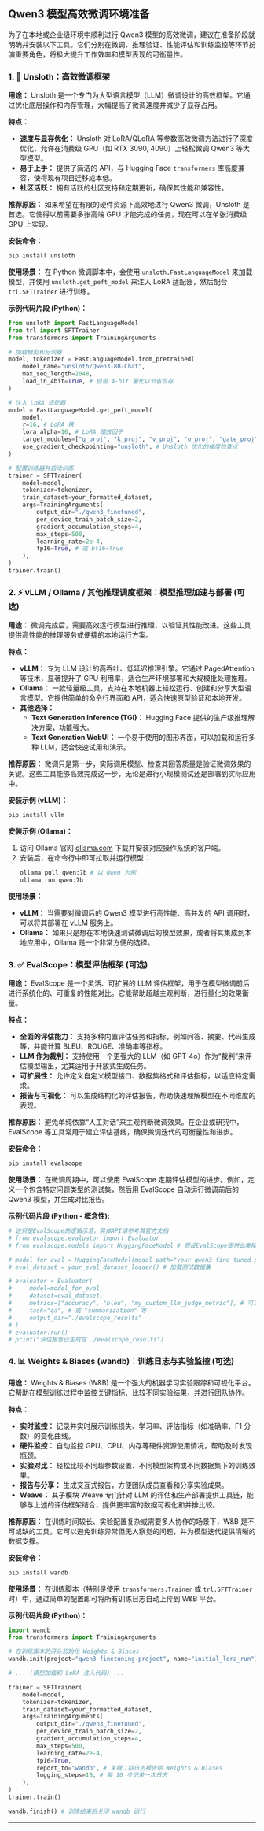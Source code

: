 ## Qwen3 模型高效微调环境准备

为了在本地或企业级环境中顺利进行 Qwen3 模型的高效微调，建议在准备阶段就明确并安装以下工具。它们分别在微调、推理验证、性能评估和训练监控等环节扮演重要角色，将极大提升工作效率和模型表现的可衡量性。

### 1\. 🚀 Unsloth：高效微调框架

**用途：** Unsloth 是一个专门为大型语言模型（LLM）微调设计的高效框架。它通过优化底层操作和内存管理，大幅提高了微调速度并减少了显存占用。

**特点：**

- **速度与显存优化：** Unsloth 对 LoRA/QLoRA 等参数高效微调方法进行了深度优化，允许在消费级 GPU（如 RTX 3090, 4090）上轻松微调 Qwen3 等大型模型。
- **易于上手：** 提供了简洁的 API，与 Hugging Face `transformers` 库高度兼容，使得现有项目迁移成本低。
- **社区活跃：** 拥有活跃的社区支持和定期更新，确保其性能和兼容性。

**推荐原因：** 如果希望在有限的硬件资源下高效地进行 Qwen3 微调，Unsloth 是首选。它使得以前需要多张高端 GPU 才能完成的任务，现在可以在单张消费级 GPU 上实现。

**安装命令：**

```bash
pip install unsloth
```

**使用场景：** 在 Python 微调脚本中，会使用 `unsloth.FastLanguageModel` 来加载模型，并使用 `unsloth.get_peft_model` 来注入 LoRA 适配器，然后配合 `trl.SFTTrainer` 进行训练。

**示例代码片段 (Python)：**

```python
from unsloth import FastLanguageModel
from trl import SFTTrainer
from transformers import TrainingArguments

# 加载模型和分词器
model, tokenizer = FastLanguageModel.from_pretrained(
    model_name="unsloth/Qwen3-8B-Chat",
    max_seq_length=2048,
    load_in_4bit=True, # 启用 4-bit 量化以节省显存
)

# 注入 LoRA 适配器
model = FastLanguageModel.get_peft_model(
    model,
    r=16, # LoRA 秩
    lora_alpha=16, # LoRA 缩放因子
    target_modules=["q_proj", "k_proj", "v_proj", "o_proj", "gate_proj", "up_proj", "down_proj"],
    use_gradient_checkpointing="unsloth", # Unsloth 优化的梯度检查点
)

# 配置训练器并启动训练
trainer = SFTTrainer(
    model=model,
    tokenizer=tokenizer,
    train_dataset=your_formatted_dataset,
    args=TrainingArguments(
        output_dir="./qwen3_finetuned",
        per_device_train_batch_size=2,
        gradient_accumulation_steps=4,
        max_steps=500,
        learning_rate=2e-4,
        fp16=True, # 或 bf16=True
    ),
)
trainer.train()
```

### 2\. ⚡ vLLM / Ollama / 其他推理调度框架：模型推理加速与部署 (可选)

**用途：** 微调完成后，需要高效运行模型进行推理，以验证其性能改进。这些工具提供高性能的推理服务或便捷的本地运行方案。

**特点：**

- **vLLM：** 专为 LLM 设计的高吞吐、低延迟推理引擎。它通过 PagedAttention 等技术，显著提升了 GPU 利用率，适合生产环境部署和大规模批处理推理。
- **Ollama：** 一款轻量级工具，支持在本地机器上轻松运行、创建和分享大型语言模型。它提供简单的命令行界面和 API，适合快速原型验证和本地开发。
- **其他选择：**
  - **Text Generation Inference (TGI)：** Hugging Face 提供的生产级推理解决方案，功能强大。
  - **Text Generation WebUI：** 一个易于使用的图形界面，可以加载和运行多种 LLM，适合快速试用和演示。

**推荐原因：** 微调只是第一步，实际调用模型、检查其回答质量是验证微调效果的关键。这些工具能够高效完成这一步，无论是进行小规模测试还是部署到实际应用中。

**安装示例 (vLLM)：**

```bash
pip install vllm
```

**安装示例 (Ollama)：**

1.  访问 Ollama 官网 [ollama.com](https://ollama.com/) 下载并安装对应操作系统的客户端。
2.  安装后，在命令行中即可拉取并运行模型：
    ```bash
    ollama pull qwen:7b # 以 Qwen 为例
    ollama run qwen:7b
    ```

**使用场景：**

- **vLLM：** 当需要对微调后的 Qwen3 模型进行高性能、高并发的 API 调用时，可以将其部署在 vLLM 服务上。
- **Ollama：** 如果只是想在本地快速测试微调后的模型效果，或者将其集成到本地应用中，Ollama 是一个非常方便的选择。

### 3\. ✅ EvalScope：模型评估框架 (可选)

**用途：** EvalScope 是一个灵活、可扩展的 LLM 评估框架，用于在模型微调前后进行系统化的、可重复的性能对比。它能帮助超越主观判断，进行量化的效果衡量。

**特点：**

- **全面的评估能力：** 支持多种内置评估任务和指标，例如问答、摘要、代码生成等，并能计算 BLEU、ROUGE、准确率等指标。
- **LLM 作为裁判：** 支持使用一个更强大的 LLM（如 GPT-4o）作为“裁判”来评估模型输出，尤其适用于开放式生成任务。
- **可扩展性：** 允许定义自定义模型接口、数据集格式和评估指标，以适应特定需求。
- **报告与可视化：** 可以生成结构化的评估报告，帮助快速理解模型在不同维度的表现。

**推荐原因：** 避免单纯依靠“人工对话”来主观判断微调效果。在企业或研究中，EvalScope 等工具常用于建立评估基线，确保微调迭代的可衡量性和进步。

**安装命令：**

```bash
pip install evalscope
```

**使用场景：** 在微调周期中，可以使用 EvalScope 定期评估模型的进步。例如，定义一个包含特定问题类型的测试集，然后用 EvalScope 自动运行微调前后的 Qwen3 模型，并生成对比报告。

**示例代码片段 (Python - 概念性):**

```python
# 这只是EvalScope的逻辑示意，具体API请参考其官方文档
# from evalscope.evaluator import Evaluator
# from evalscope.models import HuggingFaceModel # 假设EvalScope提供此类接口

# model_for_eval = HuggingFaceModel(model_path="your_qwen3_fine_tuned_path")
# eval_dataset = your_eval_dataset_loader() # 加载测试数据集

# evaluator = Evaluator(
#     model=model_for_eval,
#     dataset=eval_dataset,
#     metrics=["accuracy", "bleu", "my_custom_llm_judge_metric"], # 可以是内置或自定义指标
#     task="qa", # 或 "summarization" 等
#     output_dir="./evalscope_results"
# )
# evaluator.run()
# print("评估报告已生成在 ./evalscope_results")
```

### 4\. 📊 Weights & Biases (wandb)：训练日志与实验监控 (可选)

**用途：** Weights & Biases (W\&B) 是一个强大的机器学习实验跟踪和可视化平台。它帮助在模型训练过程中监控关键指标、比较不同实验结果，并进行团队协作。

**特点：**

- **实时监控：** 记录并实时展示训练损失、学习率、评估指标（如准确率、F1 分数）的变化曲线。
- **硬件监控：** 自动监控 GPU、CPU、内存等硬件资源使用情况，帮助及时发现瓶颈。
- **实验对比：** 轻松比较不同超参数设置、不同模型架构或不同数据集下的训练效果。
- **报告与分享：** 生成交互式报告，方便团队成员查看和分享实验成果。
- **Weave：** 其子模块 Weave 专门针对 LLM 的评估和生产部署提供工具链，能够与上述的评估框架结合，提供更丰富的数据可视化和并排比较。

**推荐原因：** 在训练时间较长、实验配置复杂或需要多人协作的场景下，W\&B 是不可或缺的工具。它可以避免训练异常但无人察觉的问题，并为模型迭代提供清晰的数据支撑。

**安装命令：**

```bash
pip install wandb
```

**使用场景：** 在训练脚本（特别是使用 `transformers.Trainer` 或 `trl.SFTTrainer` 时）中，通过简单的配置即可将所有训练日志自动上传到 W\&B 平台。

**示例代码片段 (Python)：**

```python
import wandb
from transformers import TrainingArguments

# 在训练脚本的开头初始化 Weights & Biases
wandb.init(project="qwen3-finetuning-project", name="initial_lora_run")

# ... (模型加载和 LoRA 注入代码) ...

trainer = SFTTrainer(
    model=model,
    tokenizer=tokenizer,
    train_dataset=your_formatted_dataset,
    args=TrainingArguments(
        output_dir="./qwen3_finetuned",
        per_device_train_batch_size=2,
        gradient_accumulation_steps=4,
        max_steps=500,
        learning_rate=2e-4,
        fp16=True,
        report_to="wandb", # 关键：将日志报告给 Weights & Biases
        logging_steps=10, # 每 10 步记录一次日志
    ),
)
trainer.train()

wandb.finish() # 训练结束后关闭 wandb 运行
```

---
